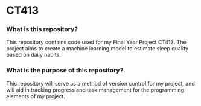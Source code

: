# CT413

### What is this repository?

This repository contains code used for my Final Year Project CT413. The project aims to create a machine learning model to estimate sleep quality based on daily habits.

### What is the purpose of this repository?

This repository will serve as a method of version control for my project, and will aid in tracking progress and task management for the programming elements of my project.
